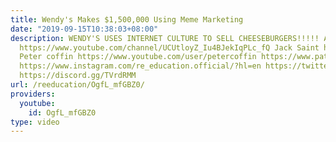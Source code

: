 ```yaml
---
title: Wendy's Makes $1,500,000 Using Meme Marketing
date: "2019-09-15T10:38:03+08:00"
description: WENDY'S USES INTERNET CULTURE TO SELL CHEESEBURGERS!!!!! Angie speaks.
  https://www.youtube.com/channel/UCUtloyZ_Iu4BJekIqPLc_fQ Jack Saint https://www.youtube.com/user/LackingSaint
  Peter coffin https://www.youtube.com/user/petercoffin https://www.patreon.com/deadheadanimation
  https://www.instagram.com/re_education.official/?hl=en https://twitter.com/professordarwin
  https://discord.gg/TVrdRMM
url: /reeducation/OgfL_mfGBZ0/
providers:
  youtube:
    id: OgfL_mfGBZ0
type: video
---
```

